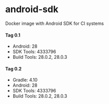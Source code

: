 # android-sdk
Docker image with Android SDK for CI systems

#### Tag 0.1
- Android: 28
- SDK Tools: 4333796
- Build Tools: 28.0.2, 28.0.3

#### Tag 0.2
- Gradle: 4.10
- Android: 28
- SDK Tools: 4333796
- Build Tools: 28.0.2, 28.0.3
